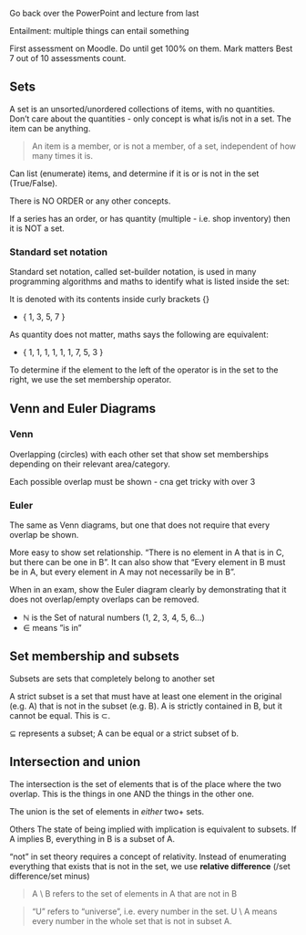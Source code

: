Go back over the PowerPoint and lecture from last

Entailment: multiple things can entail something

First assessment on Moodle. Do until get 100% on them. Mark matters
Best 7 out of 10 assessments count.
## Sets
A set is an unsorted/unordered collections of items, with no quantities. Don’t care about the quantities - only concept is what is/is not in a set. The item can be anything.

> An item is a member, or is not a member, of a set, independent of how many times it is. 

Can list (enumerate) items, and determine if it is or is not in the set (True/False).

There is NO ORDER or any other concepts. 

If a series has an order, or has quantity (multiple - i.e. shop inventory) then it is NOT a set.

### Standard set notation
Standard set notation, called set-builder notation, is used in many programming algorithms and maths to identify what is listed inside the set:

It is denoted with its contents inside curly brackets {} 
- { 1, 3, 5, 7 }

As quantity does not matter, maths says the following are equivalent:
- { 1, 1, 1, 1, 1, 1, 7, 5, 3 }

To determine if the element to the left of the operator is in the set to the right, we use the set membership operator.

## Venn and Euler Diagrams

### Venn
Overlapping (circles) with each other set that show set memberships depending on their relevant area/category.

Each possible overlap must be shown - cna get tricky with over 3 

### Euler
The same as Venn diagrams, but one that does not require that every overlap be shown. 

More easy to show set relationship. “There is no element in A that is in C, but there can be one in B”. It can also show that “Every element in B must be in A, but every element in A may not necessarily be in B”.

When in an exam, show the Euler diagram clearly by demonstrating that it does not overlap/empty overlaps can be removed.

- ℕ is the Set of natural numbers (1, 2, 3, 4, 5, 6…)
- ∈ means ”is in”

## Set membership and subsets
Subsets are sets that completely belong to another set


A strict subset is a set that must have at least one element in the original (e.g. A) that is not in the subset (e.g. B). A is strictly contained in B, but it cannot be equal. This is ⊂.

⊆ represents a subset; A can be equal or a strict subset of b.

## Intersection and union

The intersection is the set of elements that is of the place where the two overlap. This is the things in one AND the things in the other one.

The union is the set of elements in *either* two+ sets.

Others
The state of being implied with implication is equivalent to subsets. If A implies B, everything in B is a subset of A.

“not” in set theory requires a concept of relativity. Instead of enumerating everything that exists that is not in the set, we use **relative difference** (/set difference/set minus)

> A \\ B refers to the set of elements in A that are not in B

> “U” refers to “universe”, i.e. every number in the set. U \\ A means every number in the whole set that is not in subset A.


